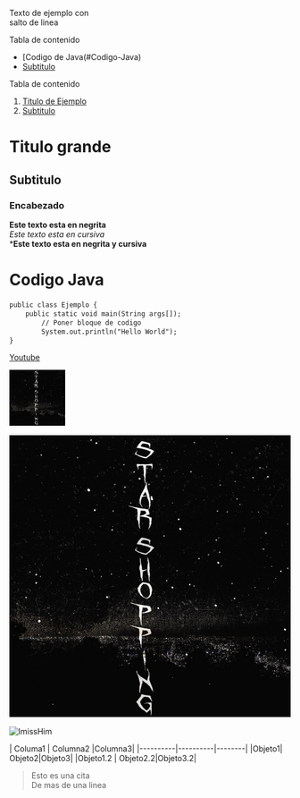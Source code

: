 Texto de ejemplo con <br> salto de linea

[Lista no ordenada]: #
Tabla de contenido
- [Codigo de Java(#Codigo-Java)
- [Subtitulo](#Subtitulo)

[Lista ordenada]: #
Tabla de contenido
1. [Titulo de Ejemplo](#Titulo-de-Ejemplo)
2. [Subtitulo](#Subtitulo)


[Diferentes tamaños de titulos]: #
# Titulo grande
## Subtitulo
### Encabezado


[Tipografias]: #
**Este texto esta en negrita**  
*Este texto esta en cursiva*  
***Este texto esta en negrita y cursiva**  


[Codigo]: #
# Codigo Java
```
public class Ejemplo {
    public static void main(String args[]);
        // Poner bloque de codigo
        System.out.println("Hello World");
}
```

[Hipervinvulo]: #
[Youtube](https://www.youtube.com/watch?v=_aelrhBsIRE)


[Imagen redimencionada HTML]: #
<img src="src/starshopping.jpeg" width="100" height="100" />

[Imagen (Tamaño original)]: #
![Imagen](/src/starshopping.jpeg)


[Etiquetas / Insignias]: #
![ImissHim](https://img.shields.io/badge/I_miss-him-black)


[Tablas]: #
| Columa1  | Columna2 |Columna3|
|----------|----------|--------|
|Objeto1| Objeto2|Objeto3|
|Objeto1.2 | Objeto2.2|Objeto3.2|


[Cita]: #
> Esto es una cita  
> De mas de una linea

